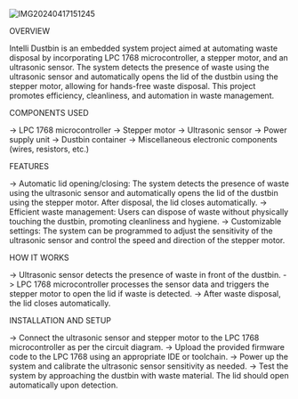 ![IMG20240417151245](https://github.com/pranavv19/IntelliBin-Smart-Dustbin/assets/96830638/3fd0ea58-59ee-4441-8ae4-1d749200cd8e)

OVERVIEW

Intelli Dustbin is an embedded system project aimed at automating waste disposal by incorporating LPC 1768 microcontroller, a stepper motor, and an ultrasonic sensor. The system detects the presence of waste using the ultrasonic sensor and automatically opens the lid of the dustbin using the stepper motor, allowing for hands-free waste disposal. This project promotes efficiency, cleanliness, and automation in waste management.


COMPONENTS USED

-> LPC 1768 microcontroller
-> Stepper motor
-> Ultrasonic sensor
-> Power supply unit
-> Dustbin container
-> Miscellaneous electronic components (wires, resistors, etc.)


FEATURES

-> Automatic lid opening/closing: The system detects the presence of waste using the ultrasonic sensor and automatically opens the lid of the dustbin using the stepper motor. After disposal, the lid closes 
   automatically.
-> Efficient waste management: Users can dispose of waste without physically touching the dustbin, promoting cleanliness and hygiene.
-> Customizable settings: The system can be programmed to adjust the sensitivity of the ultrasonic sensor and control the speed and direction of the stepper motor.


HOW IT WORKS

-> Ultrasonic sensor detects the presence of waste in front of the dustbin.
-> LPC 1768 microcontroller processes the sensor data and triggers the stepper motor to open the lid if waste is detected.
-> After waste disposal, the lid closes automatically.


INSTALLATION AND SETUP

-> Connect the ultrasonic sensor and stepper motor to the LPC 1768 microcontroller as per the circuit diagram.
-> Upload the provided firmware code to the LPC 1768 using an appropriate IDE or toolchain.
-> Power up the system and calibrate the ultrasonic sensor sensitivity as needed.
-> Test the system by approaching the dustbin with waste material. The lid should open automatically upon detection.
